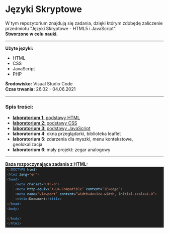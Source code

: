 # Języki Skryptowe
W tym repozytorium znajdują się zadania, dzięki którym zdobędę zaliczenie przedmiotu "Języki Skryptowe - HTML5 i JavaScript".  
__Stworzone w celu nauki.__
***
__Użyte języki:__
* HTML
* CSS
* JavaScript
* PHP  
   
__Środowisko:__ Visual Studio Code  
__Czas trwania:__ 26.02 - 04.06.2021  
  
***
### Spis treści:
* [__laboratorium 1__: podstawy HTML](https://github.com/jkrotoszynska/jezykiSkryptowe/tree/master/lab01)
* [__laboratorium 2__: podstawy CSS](https://github.com/jkrotoszynska/jezykiSkryptowe/tree/master/lab02)
* [__laboratorium 3__: podstawy JavaScript](https://github.com/jkrotoszynska/jezykiSkryptowe/tree/master/lab03)
* __laboratorium 4__: okna przeglądarki, biblioteka leaflet
* __laboratorium 5__: zdarzenia dla myszki, menu kontekstowe, geolokalizacja
* __laboratorium 6__: mały projekt: zegar analogowy
***
  



__Baza rozpoczynająca zadania z HTML:__
![alt text](https://github.com/jkrotoszynska/jezykiSkryptowe/blob/master/przyk.PNG "Przyklad")
